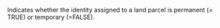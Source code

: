 Indicates whether the identity assigned to a land parcel is permanent (= TRUE) or temporary (=FALSE).